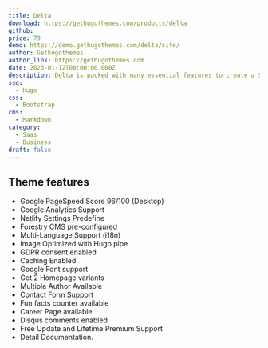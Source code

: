```yaml
---
title: Delta
download: https://gethugothemes.com/products/delta
github: 
price: 79
demo: https://demo.gethugothemes.com/delta/site/
author: Gethugothemes
author_link: https://gethugothemes.com
date: 2023-01-12T00:00:00.000Z
description: Delta is packed with many essential features to create a SaaS website for business, mobile applications, online products, and services
ssg:
  - Hugo
css:
  - Bootstrap
cms:
  - Markdown
category:
  - Saas
  - Business
draft: false
---
```


## Theme features

- Google PageSpeed Score 96/100 (Desktop)
- Google Analytics Support
- Netlify Settings Predefine
- Forestry CMS pre-configured
- Multi-Language Support (i18n)
- Image Optimized with Hugo pipe
- GDPR consent enabled
- Caching Enabled
- Google Font support
- Get 2 Homepage variants
- Multiple Author Available
- Contact Form Support
- Fun facts counter available
- Career Page available
- Disqus comments enabled
- Free Update and Lifetime Premium Support
- Detail Documentation.